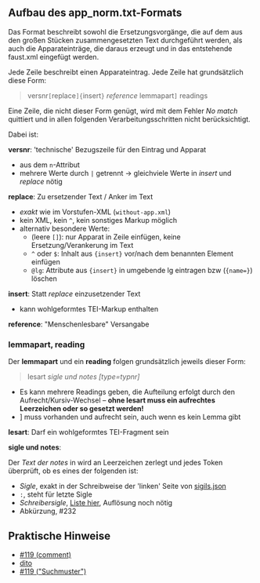 ## Aufbau des app_norm.txt-Formats

Das Format beschreibt sowohl die Ersetzungsvorgänge, die auf dem aus den großen Stücken zusammengesetzten Text durchgeführt werden, als auch die Apparateinträge, die daraus erzeugt und in das entstehende faust.xml eingefügt werden.

Jede Zeile beschreibt einen Apparateintrag. Jede Zeile hat grundsätzlich diese Form:

> versnr`[`replace`]{`insert`}` <i>reference</i> lemmapart`]` readings

Eine Zeile, die nicht dieser Form genügt, wird mit dem Fehler _No match_ quittiert und in allen folgenden Verarbeitungsschritten nicht berücksichtigt.

Dabei ist:

__versnr__: 'technische' Bezugszeile für den Eintrag und Apparat
* aus dem `n`-Attribut
* mehrere Werte durch `|` getrennt → gleichviele Werte in _insert_ und _replace_ nötig

__replace__: Zu ersetzender Text / Anker im Text
* _exakt_ wie im Vorstufen-XML (`without-app.xml`)
* kein XML, kein `^`, kein sonstiges Markup möglich
* alternativ besondere Werte:
    * (leere `[]`): nur Apparat in Zeile einfügen, keine Ersetzung/Verankerung im Text
    * `^` oder `$`: Inhalt aus `{insert}`  vor/nach dem benannten Element einfügen
    * `@lg`: Attribute aus `{insert}` in umgebende lg eintragen bzw (`{name=}`) löschen

__insert__: Statt _replace_ einzusetzender Text
* kann wohlgeformtes TEI-Markup enthalten

__reference__: "Menschenlesbare" Versangabe

### lemmapart, reading

Der __lemmapart__ und ein __reading__ folgen grundsätzlich jeweils dieser Form: 

> lesart <i>sigle und notes [type=typnr]</i>

* Es kann mehrere Readings geben, die Aufteilung erfolgt durch den Aufrecht/Kursiv-Wechsel – __ohne lesart muss ein aufrechtes Leerzeichen oder so gesetzt werden!__
* ] muss vorhanden und aufrecht sein, auch wenn es kein Lemma gibt

__lesart__: Darf ein wohlgeformtes TEI-Fragment sein

__sigle und notes__:

Der <i>Text der notes</i> in wird an Leerzeichen zerlegt und jedes Token überprüft, ob es eines der folgenden ist:
* _Sigle_, exakt in der Schreibweise der 'linken' Seite von [sigils.json](http://dev.digital-humanities.de/ci/job/faust-gen-fast/lastSuccessfulBuild/artifact/src/main/xproc/text/sigils.json)
* `:`, steht für letzte Sigle
* _Schreibersigle_, [Liste hier](https://github.com/faustedition/faust-gen-html/blob/master/text/app2xml.py#L163), Auflösung noch nötig
* Abkürzung, #232

## Praktische Hinweise
* [#119 (comment)](https://github.com/faustedition/faust-gen-html/issues/119#issuecomment-356986496)
* [dito](https://github.com/faustedition/faust-gen-html/issues/119#issuecomment-357749252)
* [#119 ("Suchmuster")](https://github.com/faustedition/faust-gen-html/issues/119#issuecomment-358938705)